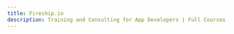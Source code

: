 ```yaml
---
title: Fireship.io
description: Training and Consulting for App Developers | Full Courses, Video lessons, Chat, and More
---
```

